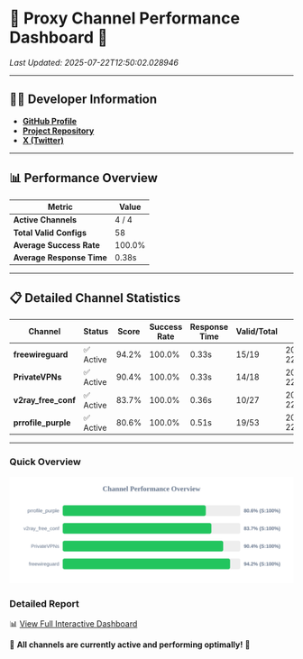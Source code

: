 # 🌟 Proxy Channel Performance Dashboard 🌟

_Last Updated: 2025-07-22T12:50:02.028946_

---

## 👩‍💻 Developer Information

- **[GitHub Profile](https://github.com/4n0nymou3)**  
- **[Project Repository](https://github.com/4n0nymou3/multi-proxy-config-fetcher)**  
- **[X (Twitter)](https://x.com/4n0nymou3)**  

---

## 📊 Performance Overview

| Metric                | Value       |
|-----------------------|-------------|
| **Active Channels**   | 4 / 4       |
| **Total Valid Configs** | 58          |
| **Average Success Rate** | 100.0%      |
| **Average Response Time** | 0.38s       |

---

## 📋 Detailed Channel Statistics

| Channel          | Status     | Score  | Success Rate | Response Time | Valid/Total | Last Success               |
|------------------|------------|--------|--------------|---------------|-------------|----------------------------|
| **freewireguard**  | ✅ Active  | 94.2%  | 100.0% | 0.33s         | 15/19       | 2025-07-22T12:50:02.027105 |
| **PrivateVPNs**  | ✅ Active  | 90.4%  | 100.0% | 0.33s         | 14/18       | 2025-07-22T12:50:01.664973 |
| **v2ray_free_conf**  | ✅ Active  | 83.7%  | 100.0% | 0.36s         | 10/27       | 2025-07-22T12:50:01.297851 |
| **prrofile_purple**  | ✅ Active  | 80.6%  | 100.0% | 0.51s         | 19/53       | 2025-07-22T12:50:00.830399 |

---

### Quick Overview
<div align="center">
  <a href="https://raw.githubusercontent.com/nullluser/NullRepo/refs/heads/main/assets/channel_stats_chart.svg">
    <img src="https://raw.githubusercontent.com/nullluser/NullRepo/refs/heads/main/assets/channel_stats_chart.svg" alt="Source Performance Statistics" width="800">
  </a>
</div>

### Detailed Report
📊 [View Full Interactive Dashboard](https://htmlpreview.github.io/?https://github.com/nullluser/NullRepo/blob/main/assets/performance_report.html)

🎉 **All channels are currently active and performing optimally!** 🎉

